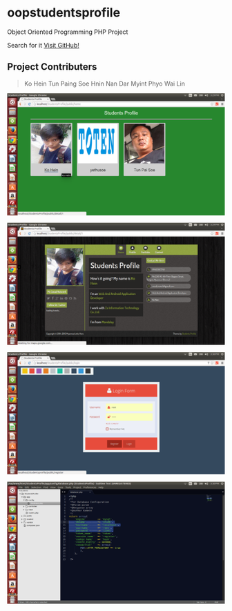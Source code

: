# oopstudentsprofile
Object Oriented Programming PHP Project

Search for it [Visit GitHub!]()



## Project Contributers
> Ko Hein
> Tun Paing Soe
> Hnin Nan Dar Myint
> Phyo Wai Lin


![alt tag](https://raw.githubusercontent.com/KoHein/oopstudentsprofile/master/public/img/studentspf1.png)

![alt tag](https://raw.githubusercontent.com/KoHein/oopstudentsprofile/master/public/img/studentspf2.png)

![alt tag](https://raw.githubusercontent.com/KoHein/oopstudentsprofile/master/public/img/studentspf3.png)

![alt tag](https://raw.githubusercontent.com/KoHein/oopstudentsprofile/master/public/img/studentspf4.png)